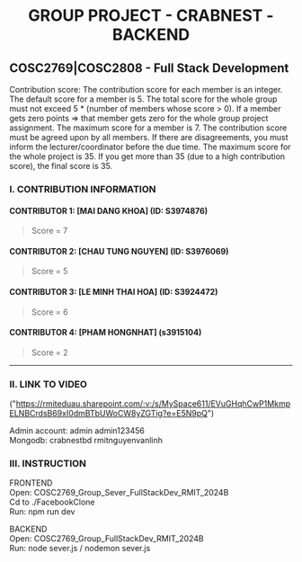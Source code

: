 <h1 align="center">GROUP PROJECT - CRABNEST - BACKEND</h1>

<h2> COSC2769|COSC2808 - Full Stack Development</h2>


Contribution score:
The contribution score for each member is an integer.
The default score for a member is 5.
The total score for the whole group must not exceed 5 * (number of members whose score > 0).
If a member gets zero points => that member gets zero for the whole group project assignment.
The maximum score for a member is 7.
The contribution score must be agreed upon by all members. If there are disagreements, you must inform the lecturer/coordinator before the due time.
The maximum score for the whole project is 35. If you get more than 35 (due to a high contribution score), the final score is 35.

### I. CONTRIBUTION INFORMATION


#### CONTRIBUTOR 1: [MAI DANG KHOA] (ID: S3974876)
> Score = 7

#### CONTRIBUTOR 2: [CHAU TUNG NGUYEN] (ID: S3976069)
> Score = 5

#### CONTRIBUTOR 3: [LE MINH THAI HOA] (ID: S3924472)
> Score = 6

#### CONTRIBUTOR 4: [PHAM HONGNHAT] (s3915104)
> Score = 2
___

### II. LINK TO VIDEO
("https://rmiteduau.sharepoint.com/:v:/s/MySpace611/EVuGHqhCwP1MkmpELNBCrdsB69xI0dmBTbUWoCW8yZGTig?e=E5N9pQ")

Admin account:
admin
admin123456 </br>
Mongodb: crabnestbd rmitnguyenvanlinh

### III. INSTRUCTION
FRONTEND <br/>
Open: COSC2769_Group_Sever_FullStackDev_RMIT_2024B </br>
Cd to ./FacebookClone </br>
Run: npm run dev <br/>

BACKEND <br/>
Open: COSC2769_Group_FullStackDev_RMIT_2024B <br/>
Run: node sever.js / nodemon sever.js


